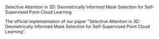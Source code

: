 Selective Attention in 3D: Geometrically Informed Mask Selection for
Self-Supervised Point Cloud Learning

The official implementation of our paper "Selective Attention in 3D: Geometrically Informed Mask Selection for
Self-Supervised Point Cloud Learning".